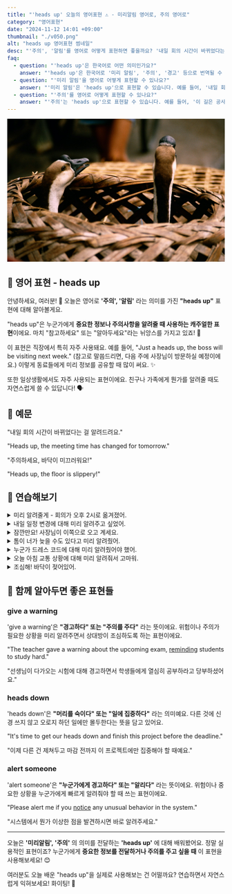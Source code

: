 ```yaml
---
title: "'heads up' 오늘의 영어표현 ⚠️ - 미리알림 영어로, 주의 영어로"
category: "영어표현"
date: "2024-11-12 14:01 +09:00"
thumbnail: "./v050.png"
alt: "heads up 영어표현 썸네일"
desc: "'주의', '알림'를 영어로 어떻게 표현하면 좋을까요? '내일 회의 시간이 바뀌었다는 걸 알려드려요.', '주의하세요, 바닥이 미끄러워요!' 등을 영어로 표현하는 법을 배워봅시다. 다양한 예문을 통해서 연습하고 본인의 표현으로 만들어 보세요."
faq:
  - question: "'heads up'은 한국어로 어떤 의미인가요?"
    answer: "'heads up'은 한국어로 '미리 알림', '주의', '경고' 등으로 번역될 수 있습니다. 주의를 기울이거나 정보를 미리 전달할 때 사용됩니다."
  - question: "'미리 알림'을 영어로 어떻게 표현할 수 있나요?"
    answer: "'미리 알림'은 'heads up'으로 표현할 수 있습니다. 예를 들어, '내일 회의가 있다는 미리 알림을 받았어'는 'I got a heads up about the meeting tomorrow'로 말할 수 있습니다."
  - question: "'주의'를 영어로 어떻게 표현할 수 있나요?"
    answer: "'주의'는 'heads up'으로 표현할 수 있습니다. 예를 들어, '이 길은 공사 중이니 주의해'는 'Just a heads up, this road is under construction'으로 말할 수 있습니다."
---
```


![파도바 마라톤 결승지점에 도착하는 사진](./v050-1.jpg)

## 🌟 영어 표현 - heads up

안녕하세요, 여러분! 👋 오늘은 영어로 **'주의', '알림'** 라는 의미를 가진 **"heads up"** 표현에 대해 알아볼게요.

"heads up"은 누군가에게 **중요한 정보나 주의사항을 알려줄 때 사용하는 캐주얼한 표현**이에요. 마치 "참고하세요" 또는 "알아두세요"라는 뉘앙스를 가지고 있죠! 🎯

이 표현은 직장에서 특히 자주 사용돼요. 예를 들어, "Just a heads up, the boss will be visiting next week." (참고로 말씀드리면, 다음 주에 사장님이 방문하실 예정이에요.) 이렇게 동료들에게 미리 정보를 공유할 때 많이 써요. ✨

또한 일상생활에서도 자주 사용되는 표현이에요. 친구나 가족에게 뭔가를 알려줄 때도 자연스럽게 쓸 수 있답니다! 🗣️

<script async src="https://pagead2.googlesyndication.com/pagead/js/adsbygoogle.js?client=ca-pub-1465612013356152"
     crossorigin="anonymous"></script>
<!-- engple-horizontal-ad -->

<ins class="adsbygoogle"
     style="display:block"
     data-ad-client="ca-pub-1465612013356152"
     data-ad-slot="2106896038"
     data-ad-format="auto"
     data-full-width-responsive="true"></ins>

<script>
     (adsbygoogle = window.adsbygoogle || []).push({});
</script>

## 📖 예문

"내일 회의 시간이 바뀌었다는 걸 알려드려요."

"Heads up, the meeting time has changed for tomorrow."

"주의하세요, 바닥이 미끄러워요!"

"Heads up, the floor is slippery!"

## 💬 연습해보기

<details>
<summary>미리 알려줄게 - 회의가 오후 2시로 옮겨졌어.</summary>
<span>Just a heads up - the meeting's been moved to 2 PM.</span>
</details>

<details>
<summary>내일 일정 변경에 대해 미리 알려주고 싶었어.</summary>
<span>I wanted to give you a heads up about tomorrow's schedule change.</span>
</details>

<details>
<summary>잠깐만요! 사장님이 이쪽으로 오고 계세요.</summary>
<span>Heads up, everyone! The boss is coming this way.</span>
</details>

<details>
<summary>톰이 너가 늦을 수도 있다고 미리 알려줬어.</summary>
<span>Tom gave me a heads up that you might be running late.</span>
</details>

<details>
<summary>누군가 드레스 코드에 대해 미리 알려줬어야 했어.</summary>
<span>Someone should've given me a heads up about the dress code.</span>
</details>

<details>
<summary>오늘 아침 교통 상황에 대해 미리 알려줘서 고마워.</summary>
<span>I appreciate the heads up about the traffic this morning.</span>
</details>

<details>
<summary>조심해! 바닥이 젖어있어.</summary>
<span>Heads up! The floor's wet.</span>
</details>

## 🤝 함께 알아두면 좋은 표현들

### give a warning

'give a warning'은 **"경고하다" 또는 "주의를 주다"** 라는 뜻이에요. 위험이나 주의가 필요한 상황을 미리 알려주면서 상대방이 조심하도록 하는 표현이에요.

"The teacher gave a warning about the upcoming exam, <a href="/blog/in-english/114.remind/">reminding</a> students to study hard."

"선생님이 다가오는 시험에 대해 경고하면서 학생들에게 열심히 공부하라고 당부하셨어요."

### heads down

'heads down'은 **"머리를 숙이다" 또는 "일에 집중하다"** 라는 의미예요. 다른 것에 신경 쓰지 않고 오로지 하던 일에만 몰두한다는 뜻을 담고 있어요.

"It's time to get our heads down and finish this project before the deadline."

"이제 다른 건 제쳐두고 마감 전까지 이 프로젝트에만 집중해야 할 때예요."

### alert someone

'alert someone'은 **"누군가에게 경고하다" 또는 "알리다"** 라는 뜻이에요. 위험이나 중요한 상황을 누군가에게 빠르게 알려줘야 할 때 쓰는 표현이에요.

"Please alert me if you [notice](/blog/in-english/061.notice/) any unusual behavior in the system."

"시스템에서 뭔가 이상한 점을 발견하시면 바로 알려주세요."

---

오늘은 **'미리알림', '주의'** 의 의미를 전달하는 **'heads up'** 에 대해 배워봤어요. 정말 실용적인 표현이죠? 누군가에게 **중요한 정보를 전달하거나 주의를 주고 싶을 때** 이 표현을 사용해보세요! 😊

여러분도 오늘 배운 "heads up"을 실제로 사용해보는 건 어떨까요? 연습하면서 자연스럽게 익혀보세요! 화이팅! 💪
